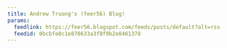 ```yaml
---
title: Andrew Truong's (feer56) Blog!
params:
  feedlink: https://feer56.blogspot.com/feeds/posts/default?alt=rss
  feedid: 0bcbfe0c1e878633a3f8f9b2e8461378
---
```

